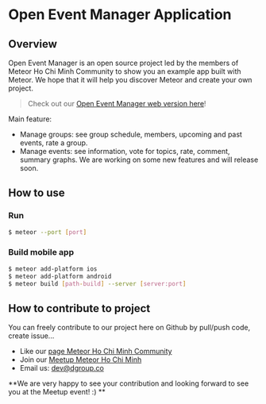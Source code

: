 # Open Event Manager Application
## Overview
Open Event Manager is an open source project led by the members of Meteor Ho Chi Minh Community to show you an example app built with Meteor. We hope that it will help you discover Meteor and create your own project.
> Check out our [Open Event Manager web version here][web]!

Main feature:
- Manage groups: see group schedule, members, upcoming and past events, rate a group.
- Manage events: see information, vote for topics, rate, comment, summary graphs.
We are working on some new features and will release soon. 

## How to use
### Run
```sh
$ meteor --port [port]
```
### Build mobile app
```sh
$ meteor add-platform ios
$ meteor add-platform android
$ meteor build [path-build] --server [server:port]
```
## How to contribute to project
You can freely contribute to our project here on Github by pull/push code, create issue...
- Like our [page Meteor Ho Chi Minh Community][fb]
- Join our [Meetup Meteor Ho Chi Minh][meetup]
- Email us: dev@dgroup.co

**We are very happy to see your contribution and looking forward to see you at the Meetup event! :) **

[//]: # (These are reference links used in the body of this note and get stripped out when the markdown processor does its job.)

[web]: <http://meetup.designveloper.com/>
[fb]: <https://www.facebook.com/meteorhcmc/>
[meetup]: <http://www.meetup.com/meteor_ho_chi_minh/>
